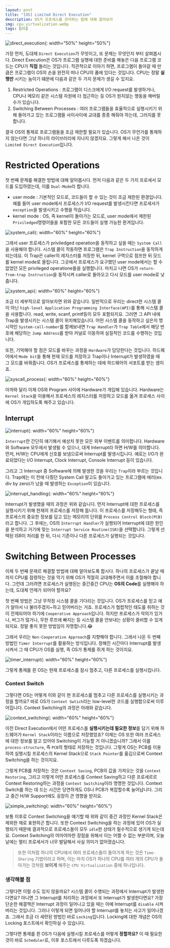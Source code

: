 ```yaml
---
layout: post
title: "[OS] Limited Direct Execution"
description: OS가 프로세스를 관리하는 법에 대해 알아보자
img: cpu_virtualization.webp
tags: [OS]
---
```


![direct_execution](/assets/img/os-limited-direct-execution/direct_execution.png){: width="50%" height="50%"}

가장 먼저, 도대체 `Direct Execution`가 무엇이고, 또 문제는 무엇인지 부터 살펴봅시다. Direct Execution은 OS가 프로그램 실행에 대한 준비를 해놓은 다음 프로그램 코드는 CPU가 **직접** 돌리는 것입니다. 직관적으로 이야기 하면, 프로그램이 돌아갈 때 만큼은 프로그램이 OS의 손을 완전히 떠나 CPU의 품에 있다는 것입니다. CPU는 정말 **실행만** 시키는 놈이기 떄문에 다음과 같은 두 가지 문제가 생길 수 있지요.

1. Restricted Operations : 프로그램이 디스크에게 I/O request를 발생하거나, CPU나 메모리 같은 시스템 자원에 더 접근하는 등 OS가 원치않는 행동을 해버릴 수가 있습니다. 
2. Switching Between Processes : 여러 프로그램들을 효율적으로 실행시키기 위해 돌아가고 있는 프로그램들 사이사이에 교대를 종종 해줘야 하는데, 그러지를 못합니다.

결국 OS의 통제로 프로그램들을 조금 제한할 필요가 있습니다. OS가 무언가를 통제하지 않는다면 그냥 하나의 라이브러리에 지나지 않겠지요. 그렇게 해서 나온 것이 `Limited Direct Execution`입니다.

# Restricted Operations

첫 번째 문제를 해결한 방법에 대해 알아봅시다. 먼저 다음과 같은 두 가지 프로세서 모드를 도입하였는데, 이를 `Dual-Mode`라 합니다.

- user mode : 기본적인 모드로, 코드들이 할 수 있는 것이 조금 제한된 환경입니다. 예를 들어 user mode에서 프로세스가 I/O request를 발생시킨다면 프로세서가 `exception`을 발생시키고 수행을 막습니다.
- kernel mode : OS, 즉 kernel이 돌아가는 모드로, user mode에서 제한된 `Priviledged`명령어들을 포함한 모든 코드들이 실행 가능한 환겨입니다.

![system_call](/assets/img/os-limited-direct-execution/system_call.png){: width="60%" height="60%"}

그래서 user 프로세스가 priviledged operation을 동작하고 싶을 때는 `System Call`을 사용해야 합니다. 시스템 콜이 작동하면 프로그램은 `Trap Instruction`을 동작하게 되는데요. 이 Trap은 caller의 레지스터를 저장한 뒤, kernel 구역으로 점프한 뒤 모드를 kernel mode로 올립니다. 그곳에서 프로세스가 요구했던 user mode에서는 할 수 없었던 모든 privileged operatione들을 실행합니다. 마치고 나면 OS가 `return-from-trap Instruction`을 동작시켜 caller로 돌아오고 다시 모드를 user mode로 낮춥니다.

![system_api](/assets/img/os-limited-direct-execution/system_api.png){: width="60%" height="60%"}

조금 더 세부적으로 알아보자면 위와 같습니다. 일반적으로 우리는 direct한 시스템 콜이 아닌 `high-level Application Programming Interface(API)`를 통해 시스템 콜을 사용합니다. read, write, scanf, printf등이 모두 포함되지요. 그러면 그 API 내에 Trap을 발생시키는 시스템 콜이 위치해있습니다. 어떤 시스템 콜을 동작하고 싶은지 명시적인 `System-call-number`를 함께보내면 `Trap Handler`가 `Trap Table`에서 해당 번호에 해당하는 `Jump Address`를 받아 커널로 이동하여 실질적인 코드를 수행하는 것입니다.

또한, 기억해야 할 점은 모드를 바꾸는 과정을 `Hardware`가 담당한다는 것입니다. 하드웨어에서 `Mode bit`을 통해 현재 모드를 저장하고 Trap이나 Interrupt가 발생하였을 때 그 모드를 바꿔줍니다. OS가 프로세스를 통제하는 데에 하드웨어의 서포트를 받는 셈이죠.

![syscall_process](/assets/img/os-limited-direct-execution/syscall_process.png){: width="60%" height="60%"}

아까와 달리 이제 OS와 Program 사이에 Hardware가 개입해 있습니다. Hardware는 `Kernel Stack`을 이용해서 프로세스의 레지스터를 저장하고 모드를 옮겨 프로세스 사이에 OS가 개입하도록 해주고 있습니다.

## Interrupt

![interrupt](/assets/img/os-limited-direct-execution/interrupt.png){: width="60%" height="60%"}

`Interrupt`란 간단히 얘기해서 예상치 못한 모든 외부 이벤트를 의미합니다. Hardware와 Software 모두에서 발생될 수 있으나, 대게 Interrupt라 하면 H/W를 의미합니다. 먼저, H/W는 CPU에게 신호를 보냄으로써 Interrupt를 발생시킵니다. 예로는 I/O가 완료되었다는 I/O Interrupt, Clock Interrupt, Console Interrupt 등이 있습니다. 

그리고 그 Interrupt 중 Software에 의해 발생한 것을 우리는 `Trap`이라 부르는 것입니다. Trap에는 이 전에 다뤘던 System Call 말고도 돌아가고 있는 프로그램에 에러(ex. div by zero)가 났을 때 발생하는 `Exception`이 있습니다.

![interrupt_handling](/assets/img/os-limited-direct-execution/interrupt_handling.png){: width="60%" height="60%"}

Interrupt가 발생했을 때의 과정은 위와 같습니다. 먼저 Interrupt에 대한 프로세스를 실행시키기 위해 현재의 프로세스를 저장해 둡니다. 이 프로세스를 저장해두는 형태, 즉 프로세스의 중요한 정보를 담고 있는 메모리의 단위를 `Process Control Block(PCB)`라고 합니다. 그 후에는, OS의 `Interrupt Handler`가 실행되어 Interrupt에 대한 원인을 분석하고 거기에 맞는 `Interrupt Service Routine(ISR)`을 선택합니다. 그렇게 선택된 ISR이 처리를 한 뒤, 다시 기존이나 다른 프로세스가 실행되는 것입니다.

# Switching Between Processes

이제 두 번째 문제르 해결할 방법에 대해 알아보도록 합시다. 하나의 프로세스가 끝날 때까지 CPU를 점령하는 것을 막기 위해 OS가 적절히 교대해주면서 이를 조절해야 합니다. 그런데 그러려면 프로세스가 실행된는 중간중간 CPU는 **OS의 Code**를 실행해야 하는데, 도대체 언제가 되어야 할까요?

첫 번째 방법은 그냥 무작정 시스템 콜을 기다리는 것입니다. OS가 프로세스를 믿고 얘가 알아서 나 불러주겠지~하고 믿어버리는 거죠. 프로세스가 협렵적인 태도를 취하는 것이 전제되어야 하기에 `Cooperative Approach`입니다. 하지만 프로세스가 악의가 있거나, 버그가 많거나, 무한 루프에 빠지는 등 시스템 콜을 안보내는 상황이 즐비할 수 있게 되지요. 정말 좋지 못한 방법임이 자명합니다.:joy:

그래서 우리는 `Non-Cooperative Approach`를 지향해야 합니다. 그래서 나온 두 번째 방법인 `Timer Interrupt`를 활용하는 방식입니다. 정해진 시간마다 Interrupt를 발생시켜서 그 때 CPU가 OS를 실행, 즉 OS가 통제를 쥐게 하는 것이지요. 

![timer_interrupt](/assets/img/os-limited-direct-execution/timer_interrupt.png){: width="60%" height="60%"}

그렇게 통제를 쥔 OS는 현재 프로세스를 잠시 멈추고, 다른 프로세스를 실행시킵니다. 

### Context Switch

그렇다면 OS는 어떻게 이와 같이 현 프로세스를 멈추고 다른 프로세스를 실행시키는 과정을 할까요? 바로 OS가 `Context Swtich`라는 low-level한 코드를 실행함으로써 이루어집니다. Context Switching의 과정은 아래와 같습니다.

![context_switching](/assets/img/os-limited-direct-execution/context_switching.png){: width="60%" height="60%"}

이전 Direct Execution에서 어떤 프로세스를 **실행시키는데 필요한 정보**를 담기 위해 하드웨어가 `Kernel Stack`이라는 이름으로 저장했었죠? 이제는 OS 또한 여러 프로세스에 대한 정보를 알고 있어야 Switching이 가능할 거 아니겠습니까? 그래서 이를 `process-structure`, 즉 `PCB`의 형태로 저장하는 것입니다. 그렇게 OS는 PCB를 이용하여 실행시킬 프로세스의 Kernel Stack으로 `Stack Pointer`를 옮김으로써 Context Switching을 하는 것이지요.

그렇게 PCB를 저장하는 것은 `Context Saving`, PCB의 값을 가져오는 것을 `Context Restoring`, 그리고 이렇게 어떤 프로세스를 Context Saving하고 다른 프로세르르 Context Restoring하는 과정을 `Context Switching`이라 명명한 것입니다. Context Switch를 하는 데 드는 시간은 당연하게도 OS나 PCB가 복잡할수록 늘어납니다. 그리고 중간 H/W Support에도 굉장히 큰 영향을 받지요. 

![simple_switching](/assets/img/os-limited-direct-execution/simple_switching.png){: width="60%" height="60%"}

보통 이후로 Context Switching을 얘기할 때 위와 같이 중간 과정인 Kernel Stack은 제외한 채로 표현하곤 합니다. 또한 Context Switching을 하는 과정에 있어 OS가 실행되기 때문에 결과적으로 프로세스들이 모두 `idle`한 상태가 필수적으로 생기게 되는데요. Context Switching의 어마어마한 장점을 위해서 이는 어쩔 수 없는 부분이며, 오늘날에는 멀티 프로세서가 너무 발달해서 사실 의미가 없어졌습니다.

> 또한 이처럼 하나의 CPU에서 여러 프로세스들이 돌아가게 하는 것은 `Time-Sharing` 기법이라고 하며, 이는 마치 OS가 하나의 CPU를 여러 개의 CPU가 돌아가는 것처럼 **보이게** 해주는 `CPU Virtualization` 중에 하나입니다.

### 생각해볼 점

그렇다면 이럴 수도 있지 않을까요? 시스템 콜이 수행되는 과정에서 Interrupt가 발생한다면요? 아니면 그 Interrupt를 처리하는 과정에서 또 Interrupt가 발생한다면요? 가장 단순한 해결책은 Interrupt 과정이 일어나고 있을 때는 아예 Interrupt를 `disable` 시켜버리는 것입니다. 그러나 이렇게 되면 일어나야 할 Interrupt를 놓치는 사고가 일어나겠죠. 그래서 조금 더 세련된 방법인 바로 `Locking`입니다. Locking에 대한 개념은 OS의 Locking 포스트에서 확인하실 수 있습니다.

그렇다면 통제를 쥔 OS가 다음에 실행시킬 프로세스를 어떻게 **정할까요?** 이 때 필요한 것이 바로 `Scheduler`로, 이후 포스트에서 다루도록 하겠습니다. 